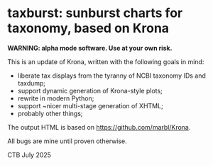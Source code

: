 # taxburst: sunburst charts for taxonomy, based on Krona

**WARNING: alpha mode software. Use at your own risk.**

This is an update of Krona, written with the following goals in mind:

* liberate tax displays from the tyranny of NCBI taxonomy IDs and taxdump;
* support dynamic generation of Krona-style plots;
* rewrite in modern Python;
* support ~nicer multi-stage generation of XHTML;
* probably other things;

The output HTML is based on https://github.com/marbl/Krona.

All bugs are mine until proven otherwise.

CTB July 2025
